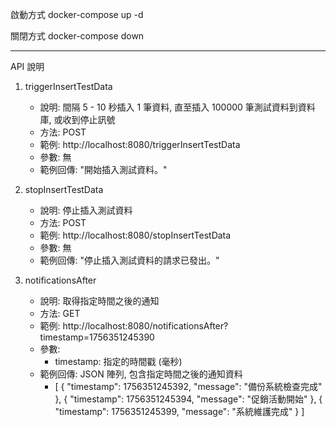 啟動方式
docker-compose up -d

關閉方式
docker-compose down

---------------------------------------------------

API 說明
1. triggerInsertTestData
    - 說明: 間隔 5 - 10 秒插入 1 筆資料, 直至插入 100000 筆測試資料到資料庫, 或收到停止訊號
    - 方法: POST
    - 範例: http://localhost:8080/triggerInsertTestData
    - 參數: 無
    - 範例回傳: "開始插入測試資料。"

2. stopInsertTestData
    - 說明: 停止插入測試資料
    - 方法: POST
    - 範例: http://localhost:8080/stopInsertTestData
    - 參數: 無
    - 範例回傳: "停止插入測試資料的請求已發出。"

2. notificationsAfter
   - 說明: 取得指定時間之後的通知
   - 方法: GET
   - 範例: http://localhost:8080/notificationsAfter?timestamp=1756351245390
   - 參數:
     - timestamp: 指定的時間戳 (毫秒)
   - 範例回傳: JSON 陣列, 包含指定時間之後的通知資料
     - [
         {
            "timestamp": 1756351245392,
            "message": "備份系統檢查完成"
         },
         {
            "timestamp": 1756351245394,
            "message": "促銷活動開始"
         },
         {
            "timestamp": 1756351245399,
            "message": "系統維護完成"
         }
       ]